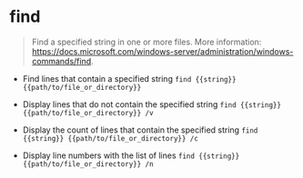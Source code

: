 # find
> Find a specified string in one or more files.
> More information: <https://docs.microsoft.com/windows-server/administration/windows-commands/find>.

- Find lines that contain a specified string
`find {{string}} {{path/to/file_or_directory}}`

- Display lines that do not contain the specified string
`find {{string}} {{path/to/file_or_directory}} /v`

- Display the count of lines that contain the specified string
`find {{string}} {{path/to/file_or_directory}} /c`

- Display line numbers with the list of lines
`find {{string}} {{path/to/file_or_directory}} /n`
